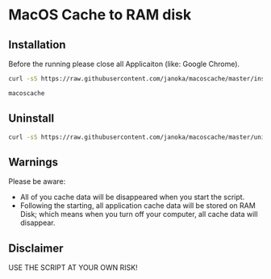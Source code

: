 # MacOS Cache to RAM disk

## Installation

Before the running please close all Applicaiton (like: Google Chrome).

```bash
curl -sS https://raw.githubusercontent.com/janoka/macoscache/master/installer.sh | bash

macoscache
```

## Uninstall

```bash
curl -sS https://raw.githubusercontent.com/janoka/macoscache/master/uninstaller.sh | bash
```

## Warnings

Please be aware:
- All of you cache data will be disappeared when you start the script.
- Following the starting, all application cache data will be stored on RAM Disk; which means when you turn off your computer, all cache data will disappear.

## Disclaimer

USE THE SCRIPT AT YOUR OWN RISK!